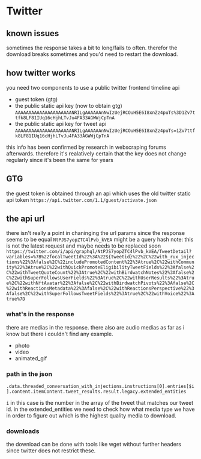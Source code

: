 # Twitter

## known issues

sometimes the response takes a bit to long/fails to often.
therefor the download breaks sometimes and you'd need to restart the download.

## how twitter works

you need two components to use a public twitter frontend timeline api

-   guest token (gtg)
-   the public static api key (now to obtain gtg)
    `AAAAAAAAAAAAAAAAAAAAANRILgAAAAAAnNwIzUejRCOuH5E6I8xnZz4puTs%3D1Zv7ttfk8LF81IUq16cHjhLTvJu4FA33AGWWjCpTnA`
-   the public static api key for tweet api
    `AAAAAAAAAAAAAAAAAAAAANRILgAAAAAAnNwIzUejRCOuH5E6I8xnZz4puTs=1Zv7ttfk8LF81IUq16cHjhLTvJu4FA33AGWWjCpTnA`

this info has been confirmed by research in webscraping forums afterwards.
therefore it's realatively certain that the key does not change regularly since it's been the same for years

## GTG

the guest token is obtained through an api which uses the old twitter static api token
`https://api.twitter.com/1.1/guest/activate.json`

## the api url

there isn't really a point in chaninging the url params since the response seems to be equal `NtPJS7yopZTC4lPvb_kVEA` might be a query hash
note: this is not the latest request and maybe needs to be replaced soon
`https://twitter.com/i/api/graphql/NtPJS7yopZTC4lPvb_kVEA/TweetDetail?variables=%7B%22focalTweetId%22%3A%22${tweetid}%22%2C%22with_rux_injections%22%3Afalse%2C%22includePromotedContent%22%3Atrue%2C%22withCommunity%22%3Atrue%2C%22withQuickPromoteEligibilityTweetFields%22%3Afalse%2C%22withTweetQuoteCount%22%3Atrue%2C%22withBirdwatchNotes%22%3Afalse%2C%22withSuperFollowsUserFields%22%3Atrue%2C%22withUserResults%22%3Atrue%2C%22withNftAvatar%22%3Afalse%2C%22withBirdwatchPivots%22%3Afalse%2C%22withReactionsMetadata%22%3Afalse%2C%22withReactionsPerspective%22%3Afalse%2C%22withSuperFollowsTweetFields%22%3Atrue%2C%22withVoice%22%3Atrue%7D`

### what's in the response

there are medias in the response.
there also are audio medias as far as i know but there i couldn't find any example.

-   photo
-   video
-   animated_gif

### path in the json

`.data.threaded_conversation_with_injections.instructions[0].entries[$i].content.itemContent.tweet_results.result.legacy.extended_entities`

`i` in this case is the number in the array of the tweet that matches our tweet id.
in the extended_entities we need to check how what media type we have in order to figure out which is the highest quality media to download.

### downloads

the download can be done with tools like wget without further headers since twitter does not restrict these.
